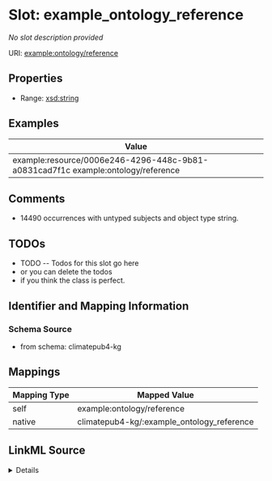 

# Slot: example_ontology_reference


_No slot description provided_





URI: [example:ontology/reference](http://example.org/ontology/reference)



<!-- no inheritance hierarchy -->








## Properties

* Range: [xsd:string](xsd:string)






## Examples

| Value |
| --- |
| example:resource/0006e246-4296-448c-9b81-a0831cad7f1c example:ontology/reference  |

## Comments

* 14490 occurrences with untyped subjects and object type string.

## TODOs

* TODO -- Todos for this slot go here
* or you can delete the todos
* if you think the class is perfect.

## Identifier and Mapping Information







### Schema Source


* from schema: climatepub4-kg




## Mappings

| Mapping Type | Mapped Value |
| ---  | ---  |
| self | example:ontology/reference |
| native | climatepub4-kg/:example_ontology_reference |




## LinkML Source

<details>
```yaml
name: example_ontology_reference
description: No slot description provided
todos:
- TODO -- Todos for this slot go here
- or you can delete the todos
- if you think the class is perfect.
comments:
- 14490 occurrences with untyped subjects and object type string.
examples:
- value: 'example:resource/0006e246-4296-448c-9b81-a0831cad7f1c example:ontology/reference '
from_schema: climatepub4-kg
rank: 1000
slot_uri: example:ontology/reference
alias: example_ontology_reference
range: string

```
</details>